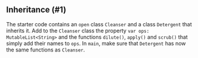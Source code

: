 ## Inheritance (#1)

The starter code contains an `open` class `Cleanser` and a class `Detergent`
that inherits it. Add to the `Cleanser` class the property
`var ops: MutableList<String>` and the functions `dilute()`, `apply()` and
`scrub()` that simply add their names to `ops`. In `main`, make sure that
`Detergent` has now the same functions as `Cleanser`.
